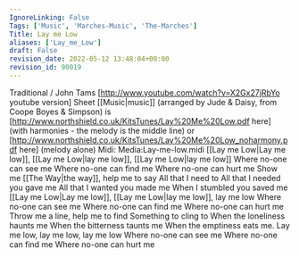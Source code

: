 ```yaml
---
IgnoreLinking: False
Tags: ['Music', 'Marches-Music', 'The-Marches']
Title: Lay me Low
aliases: ['Lay_me_Low']
draft: False
revision_date: 2022-05-12 13:48:04+00:00
revision_id: 90019
---
```


Traditional / John Tams [http://www.youtube.com/watch?v=X2Gx27jRbYo youtube version]
Sheet [[Music|music]] (arranged by Jude & Daisy, from Coope Boyes & Simpson) is [http://www.northshield.co.uk/KitsTunes/Lay%20Me%20Low.pdf here] (with harmonies - the melody is the middle line) or [http://www.northshield.co.uk/KitsTunes/Lay%20Me%20Low_noharmony.pdf here] (melody alone)
Midi: Media:Lay-me-low.midi
[[Lay me Low|Lay me low]], [[Lay me Low|lay me low]], [[Lay me Low|lay me low]]
Where no-one can see me
Where no-one can find me
Where no-one can hurt me
Show me [[The Way|the way]], help me to say
All that I need to
All that I needed you gave me
All that I wanted you made me
When I stumbled you saved me
[[Lay me Low|Lay me low]], [[Lay me Low|lay me low]], lay me low
Where no-one can see me
Where no-one can find me
Where no-one can hurt me
Throw me a line, help me to find
Something to cling to
When the loneliness haunts me
When the bitterness taunts me
When the emptiness eats me.
Lay me low, lay me low, lay me low
Where no-one can see me
Where no-one can find me
Where no-one can hurt me